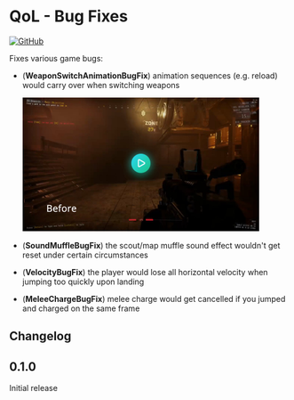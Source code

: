 [//]: # (THIS FILE WAS GENERATED FROM QoL.BugFixes/Templates/README.md)
[//]: # (release: standalone)

# QoL - Bug Fixes

[![GitHub](https://img.shields.io/github/license/notpeelz/GTFO-QoLFix?color=green&style=for-the-badge)](https://github.com/notpeelz/GTFO-QoLFix)

Fixes various game bugs:

- (**WeaponSwitchAnimationBugFix**) animation sequences (e.g. reload) would carry over when switching weapons

  <a href="https://i.imgur.com/atcrG69.mp4"><img height="240" src="../img/fixweaponanimations_thumbnail.jpg"></a>

- (**SoundMuffleBugFix**) the scout/map muffle sound effect wouldn't get reset under certain circumstances

- (**VelocityBugFix**) the player would lose all horizontal velocity when jumping too quickly upon landing

- (**MeleeChargeBugFix**) melee charge would get cancelled if you jumped and charged on the same frame

## Changelog

## 0.1.0

Initial release

